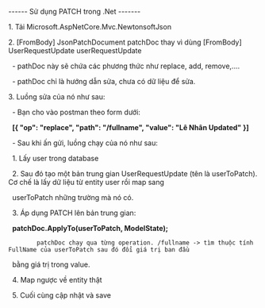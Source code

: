 ------ Sử dụng PATCH trong .Net -------

1\. Tải Microsoft.AspNetCore.Mvc.NewtonsoftJson

2\. \[FromBody] JsonPatchDocument<UserRequestUpdate> patchDoc thay vì dùng \[FromBody] UserRequestUpdate userRequestUpdate

&nbsp;	- pathDoc này sẽ chứa các phương thức như replace, add, remove,....

&nbsp;	- pathDoc chỉ là hướng dẫn sửa, chưa có dữ liệu để sửa.

3\. Luồng sửa của nó như sau:

&nbsp;	- Bạn cho vào postman theo form dưới:

&nbsp;		**\[{ "op": "replace", "path": "/fullname", "value": "Lê Nhân Updated" }]**

&nbsp;	- Sau khi ấn gửi, luồng chạy của nó như sau:

&nbsp;		1. Lấy user trong database

&nbsp;		2. Sau đó tạo một bản trung gian UserRequestUpdate (tên là userToPatch). Cơ chế là lấy dữ liệu từ entity user rồi map sang 

&nbsp;			userToPatch những trường mà nó có.

&nbsp;		3. Áp dụng PATCH lên bản trung gian:

&nbsp;			**patchDoc.ApplyTo(userToPatch, ModelState);**

			patchDoc chạy qua từng operation. /fullname -> tìm thuộc tính FullName của userToPatch sau đó đổi giá trị ban đầu 

&nbsp;			bằng giá trị trong value.

&nbsp;		4. Map ngược về entity thật

&nbsp;		5. Cuối cùng cập nhật và save



